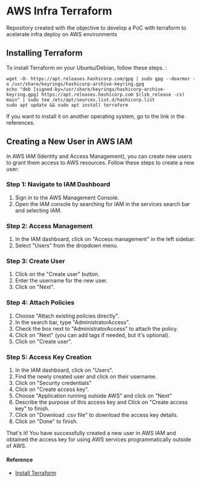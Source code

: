 # AWS Infra Terraform
Repository created with the objective to develop a PoC with terraform to acelerate infra deploy on AWS environments

## Installing Terraform

To install Terraform on your Ubuntu/Debian, follow these steps. :

```
wget -O- https://apt.releases.hashicorp.com/gpg | sudo gpg --dearmor -o /usr/share/keyrings/hashicorp-archive-keyring.gpg
echo "deb [signed-by=/usr/share/keyrings/hashicorp-archive-keyring.gpg] https://apt.releases.hashicorp.com $(lsb_release -cs) main" | sudo tee /etc/apt/sources.list.d/hashicorp.list
sudo apt update && sudo apt install terraform
```

If you want to install it on another operating system, go to the link in the references.

## Creating a New User in AWS IAM

In AWS IAM (Identity and Access Management), you can create new users to grant them access to AWS resources. Follow these steps to create a new user:

### Step 1: Navigate to IAM Dashboard

1. Sign in to the AWS Management Console.
2. Open the IAM console by searching for IAM in the services search bar and selecting IAM.

### Step 2: Access Management

1. In the IAM dashboard, click on "Access management" in the left sidebar.
2. Select "Users" from the dropdown menu.

### Step 3: Create User

1. Click on the "Create user" button.
2. Enter the username for the new user.
3. Click on "Next".

### Step 4: Attach Policies

1. Choose "Attach existing policies directly".
2. In the search bar, type "AdministratorAccess".
3. Check the box next to "AdministratorAccess" to attach the policy.
4. Click on "Next" (you can add tags if needed, but it's optional).
5. Click on "Create user".

### Step 5: Access Key Creation

1. In the IAM dashboard, click on "Users".
2. Find the newly created user and click on their username.
3. Click on "Security credentials"
4. Click on "Create access key".
5. Choose "Application running outside AWS" and click on "Next"
6. Describe the purpose of this access key and Click on "Create access key" to finish.
7. Click on "Download .csv file" to download the access key details.
8. Click on "Done" to finish.

That's it! You have successfully created a new user in AWS IAM and obtained the access key for using AWS services programmatically outside of AWS.

#### Reference

- [Install Terraform](https://developer.hashicorp.com/terraform/install?product_intent=terraform)